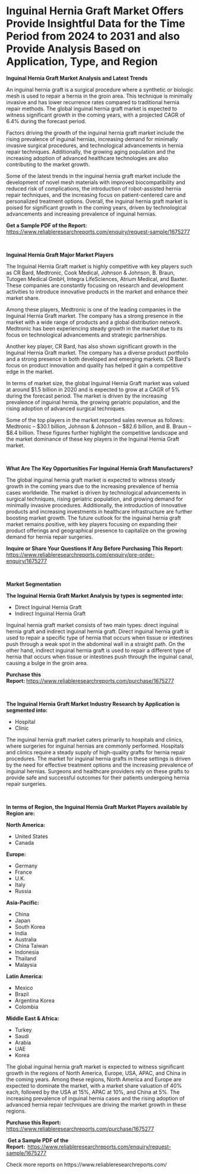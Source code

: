 <p><h1>Inguinal Hernia Graft Market Offers Provide Insightful Data for the Time Period from 2024 to 2031 and also Provide Analysis Based on Application, Type, and Region</h1></p><p><strong>Inguinal Hernia Graft Market Analysis and Latest Trends</strong></p>
<p><p>An inguinal hernia graft is a surgical procedure where a synthetic or biologic mesh is used to repair a hernia in the groin area. This technique is minimally invasive and has lower recurrence rates compared to traditional hernia repair methods. The global inguinal hernia graft market is expected to witness significant growth in the coming years, with a projected CAGR of 6.4% during the forecast period.</p><p>Factors driving the growth of the inguinal hernia graft market include the rising prevalence of inguinal hernias, increasing demand for minimally invasive surgical procedures, and technological advancements in hernia repair techniques. Additionally, the growing aging population and the increasing adoption of advanced healthcare technologies are also contributing to the market growth.</p><p>Some of the latest trends in the inguinal hernia graft market include the development of novel mesh materials with improved biocompatibility and reduced risk of complications, the introduction of robot-assisted hernia repair techniques, and the increasing focus on patient-centered care and personalized treatment options. Overall, the inguinal hernia graft market is poised for significant growth in the coming years, driven by technological advancements and increasing prevalence of inguinal hernias.</p></p>
<p><strong>Get a Sample PDF of the Report:&nbsp;</strong> <a href="https://www.reliableresearchreports.com/enquiry/request-sample/1675277">https://www.reliableresearchreports.com/enquiry/request-sample/1675277</a></p>
<p>&nbsp;</p>
<p><strong>Inguinal Hernia Graft Major Market Players</strong></p>
<p><p>The Inguinal Hernia Graft market is highly competitive with key players such as CR Bard, Medtronic, Cook Medical, Johnson & Johnson, B. Braun, Tutogen Medical GmbH, Integra LifeSciences, Atrium Medical, and Baxter. These companies are constantly focusing on research and development activities to introduce innovative products in the market and enhance their market share.</p><p>Among these players, Medtronic is one of the leading companies in the Inguinal Hernia Graft market. The company has a strong presence in the market with a wide range of products and a global distribution network. Medtronic has been experiencing steady growth in the market due to its focus on technological advancements and strategic partnerships.</p><p>Another key player, CR Bard, has also shown significant growth in the Inguinal Hernia Graft market. The company has a diverse product portfolio and a strong presence in both developed and emerging markets. CR Bard's focus on product innovation and quality has helped it gain a competitive edge in the market.</p><p>In terms of market size, the global Inguinal Hernia Graft market was valued at around $1.5 billion in 2020 and is expected to grow at a CAGR of 5% during the forecast period. The market is driven by the increasing prevalence of inguinal hernia, the growing geriatric population, and the rising adoption of advanced surgical techniques.</p><p>Some of the top players in the market reported sales revenue as follows: Medtronic – $30.1 billion, Johnson & Johnson – $82.6 billion, and B. Braun – $8.4 billion. These figures further highlight the competitive landscape and the market dominance of these key players in the Inguinal Hernia Graft market.</p></p>
<p>&nbsp;</p>
<p><strong>What Are The Key Opportunities For Inguinal Hernia Graft Manufacturers?</strong></p>
<p><p>The global inguinal hernia graft market is expected to witness steady growth in the coming years due to the increasing prevalence of hernia cases worldwide. The market is driven by technological advancements in surgical techniques, rising geriatric population, and growing demand for minimally invasive procedures. Additionally, the introduction of innovative products and increasing investments in healthcare infrastructure are further boosting market growth. The future outlook for the inguinal hernia graft market remains positive, with key players focusing on expanding their product offerings and geographical presence to capitalize on the growing demand for hernia repair surgeries.</p></p>
<p><strong>Inquire or Share Your Questions If Any Before Purchasing This Report:</strong> <a href="https://www.reliableresearchreports.com/enquiry/pre-order-enquiry/1675277">https://www.reliableresearchreports.com/enquiry/pre-order-enquiry/1675277</a></p>
<p>&nbsp;</p>
<p><strong>Market Segmentation</strong></p>
<p><strong>The Inguinal Hernia Graft Market Analysis by types is segmented into:</strong></p>
<p><ul><li>Direct Inguinal Hernia Graft</li><li>Indirect Inguinal Hernia Graft</li></ul></p>
<p><p>Inguinal hernia graft market consists of two main types: direct inguinal hernia graft and indirect inguinal hernia graft. Direct inguinal hernia graft is used to repair a specific type of hernia that occurs when tissue or intestines push through a weak spot in the abdominal wall in a straight path. On the other hand, indirect inguinal hernia graft is used to repair a different type of hernia that occurs when tissue or intestines push through the inguinal canal, causing a bulge in the groin area.</p></p>
<p><strong>Purchase this Report:&nbsp;</strong><a href="https://www.reliableresearchreports.com/purchase/1675277">https://www.reliableresearchreports.com/purchase/1675277</a></p>
<p>&nbsp;</p>
<p><strong>The Inguinal Hernia Graft Market Industry Research by Application is segmented into:</strong></p>
<p><ul><li>Hospital</li><li>Clinic</li></ul></p>
<p><p>The inguinal hernia graft market caters primarily to hospitals and clinics, where surgeries for inguinal hernias are commonly performed. Hospitals and clinics require a steady supply of high-quality grafts for hernia repair procedures. The market for inguinal hernia grafts in these settings is driven by the need for effective treatment options and the increasing prevalence of inguinal hernias. Surgeons and healthcare providers rely on these grafts to provide safe and successful outcomes for their patients undergoing hernia repair surgeries.</p></p>
<p>&nbsp;</p>
<p><strong>In terms of Region, the Inguinal Hernia Graft Market Players available by Region are:</strong></p>
<p>
    <p> <strong> North America: </strong>
        <ul>
            <li>United States</li>
            <li>Canada</li>
        </ul>
        </p> 
    <p> <strong> Europe: </strong>
        <ul>
            <li>Germany</li>
            <li>France</li>
            <li>U.K.</li>
            <li>Italy</li>
            <li>Russia</li>
        </ul>
        </p> 
    <p> <strong> Asia-Pacific: </strong>
        <ul>
            <li>China</li>
            <li>Japan</li>
            <li>South Korea</li>
            <li>India</li>
            <li>Australia</li>
            <li>China Taiwan</li>
            <li>Indonesia</li>
            <li>Thailand</li>
            <li>Malaysia</li>
        </ul>
        </p> 
    <p> <strong> Latin America: </strong>
        <ul>
            <li>Mexico</li>
            <li>Brazil</li>
            <li>Argentina Korea</li>
            <li>Colombia</li>
        </ul>
        </p> 
    <p> <strong> Middle East & Africa: </strong>
        <ul>
            <li>Turkey</li>
            <li>Saudi</li>
            <li>Arabia</li>
            <li>UAE</li>
            <li>Korea</li>
        </ul>
    </p>
    </p>
<p><p>The global inguinal hernia graft market is expected to witness significant growth in the regions of North America, Europe, USA, APAC, and China in the coming years. Among these regions, North America and Europe are expected to dominate the market, with a market share valuation of 40% each, followed by the USA at 15%, APAC at 10%, and China at 5%. The increasing prevalence of inguinal hernia cases and the rising adoption of advanced hernia repair techniques are driving the market growth in these regions.</p></p>
<p><strong>Purchase this Report: </strong><a href="https://www.reliableresearchreports.com/purchase/1675277">https://www.reliableresearchreports.com/purchase/1675277</a></p>
<p>&nbsp;<strong>Get a Sample PDF of the Report:&nbsp;&nbsp;</strong><a href="https://www.reliableresearchreports.com/enquiry/request-sample/1675277">https://www.reliableresearchreports.com/enquiry/request-sample/1675277</a></p>
<p><strong></strong></p>
<p>Check more reports on https://www.reliableresearchreports.com/</p>